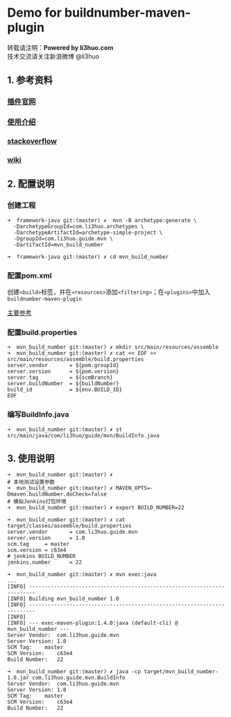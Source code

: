 Demo for buildnumber-maven-plugin
==================================
转载请注明：**Powered by li3huo.com**  
技术交流请关注新浪微博 @li3huo


## 1. 参考资料

### [插件官网](http://www.mojohaus.org/buildnumber-maven-plugin/ "buildnumber-maven-plugin")

### [使用介绍](http://www.mojohaus.org/buildnumber-maven-plugin/usage.html "Usage")

### [stackoverflow](http://stackoverflow.com/questions/14976824/how-can-i-get-jenkins-build-number-svn-revision-number-and-display-it-on-my "帮助")

### [wiki](http://wiki.li3huo.com/Maven "Maven")

## 2. 配置说明

### 创建工程

	➜  framework-java git:(master) ✗  mvn -B archetype:generate \
	  -DarchetypeGroupId=com.li3huo.archetypes \
	  -DarchetypeArtifactId=archetype-simple-project \
	  -DgroupId=com.li3huo.guide.mvn \
	  -DartifactId=mvn_build_number

	➜  framework-java git:(master) ✗ cd mvn_build_number

### 配置pom.xml

创建`<build>`标签，并在`<resources>`添加`<filtering>`；在`<plugins>`中加入`buildnumber-maven-plugin`

[主要参考](https://github.com/mojohaus/mojo-parent/blob/master/pom.xml "scm的github配置")

### 配置build.properties

	➜  mvn_build_number git:(master) ✗ mkdir src/main/resources/assemble
	➜  mvn_build_number git:(master) ✗ cat << EOF >> src/main/resources/assemble/build.properties
	server.vendor		= ${pom.groupId}
	server.version		= ${pom.version}
	server.tag			= ${scmBranch}
	server.buildNumber	= ${buildNumber}
	build_id			= ${env.BUILD_ID}
	EOF

### 编写BuildInfo.java

	➜  mvn_build_number git:(master) ✗ st src/main/java/com/li3huo/guide/mvn/BuildInfo.java

## 3. 使用说明
	
	➜  mvn_build_number git:(master) ✗
	# 本地测试设置参数
	➜  mvn_build_number git:(master) ✗ MAVEN_OPTS=-Dmaven.buildNumber.doCheck=false
	# 模拟Jenkins打包环境
	➜  mvn_build_number git:(master) ✗ export BUILD_NUMBER=22

	➜  mvn_build_number git:(master) ✗ cat target/classes/assemble/build.properties
	server.vendor		= com.li3huo.guide.mvn
	server.version		= 1.0
	scm.tag		= master
	scm.version	= c63e4
	# jenkins BUILD_NUMBER
	jenkins.number		= 22

	➜  mvn_build_number git:(master) ✗ mvn exec:java
	...
	[INFO] ------------------------------------------------------------------------
	[INFO] Building mvn_build_number 1.0
	[INFO] ------------------------------------------------------------------------
	[INFO] 
	[INFO] --- exec-maven-plugin:1.4.0:java (default-cli) @ mvn_build_number ---
	Server Vendor:	com.li3huo.guide.mvn
	Server Version:	1.0
	SCM Tag:	master
	SCM Version:	c63e4
	Build Number:	22

	➜  mvn_build_number git:(master) ✗ java -cp target/mvn_build_number-1.0.jar com.li3huo.guide.mvn.BuildInfo
	Server Vendor:	com.li3huo.guide.mvn
	Server Version:	1.0
	SCM Tag:	master
	SCM Version:	c63e4
	Build Number:	22
	